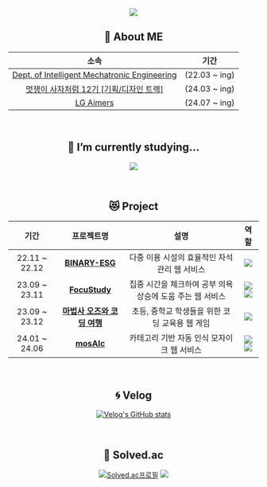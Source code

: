 
<div align = "center">
   <img src="https://capsule-render.vercel.app/api?type=waving&color=0:28A0FF,100:0078FF&text=STOPYOON&fontColor=35637C&animation=fadeIn">
   
   ## 🧅 About ME <br>
   | 소속 | 기간 | 
   |:---:|:---:|
   | [Dept. of Intelligent Mechatronic Engineering](http://imc.sejong.ac.kr/page/sub2_1) | (22.03 ~ ing) |
   | [멋쟁이 사자처럼 12기 [기획/디자인 트랙]](https://likelion12.simple.ink/) | (24.03 ~ ing) |
   | [LG Aimers](https://www.lgaimers.ai/) | (24.07 ~ ing) |

   <br>
   
   ## 🌱 I’m currently studying...
   <p align="center">
     <a href="https://skillicons.dev">
       <img src="https://skillicons.dev/icons?i=c,py,html,css,js,react,figma,ps" />
     </a>
   </p>

   <br>
   
   ## 😻 Project
   
   | 기간 | 프로젝트명 | 설명 | 역할 | 
   |:---:|:---:|:---:|:---:|
   | 22.11 ~ 22.12 | <b>[BINARY-ESG](https://github.com/LeeJinSoo-BIN/BINARY-ESG)</b> | 다중 이용 시설의 효율적인 자석 관리 웹 서비스 | <img src="https://img.shields.io/badge/UI/UX design-35637C"> |
   | 23.09 ~ 23.11 | <b>[FocuStudy](https://github.com/TEAM-TETRIS-Web)</b> | 집중 시간을 체크하여 공부 의욕 상승에 도움 주는 웹 서비스 | <img src="https://img.shields.io/badge/Front-35637C">  <img src="https://img.shields.io/badge/UI/UX design-35637C"> |
   | 23.09 ~ 23.12 | <b>[마법사 오즈와 코딩 여행](https://github.com/SejongCodingMate)</b> |  초등, 중학교 학생들을 위한 코딩 교육용 웹 게임 | <img src="https://img.shields.io/badge/UI/UX design-35637C">
   | 24.01 ~ 24.06 | <b>[mosAIc](https://github.com/23-2-WINTER-PROJECT)</b> | 카테고리 기반 자동 인식 모자이크 웹 서비스 | <img src="https://img.shields.io/badge/Front-35637C"> <img src="https://img.shields.io/badge/UI/UX design-35637C"> |
   
   <br>
   
   ## 🌀 Velog
   [![Velog's GitHub stats](https://velog-readme-stats.vercel.app/api?name=just-stopyoon)]((https://velog.io/@just-stopyoon))
   
   <br>
   
   ## 💫 Solved.ac
   [![Solved.ac프로필](http://mazassumnida.wtf/api/v2/generate_badge?boj=stopyoon )](https://solved.ac/stopyoon)
   <a href="https://solved.ac/stopyoon"><img src="http://mazandi.herokuapp.com/api?handle=stopyoon&theme=warm"/></a>
</div>
